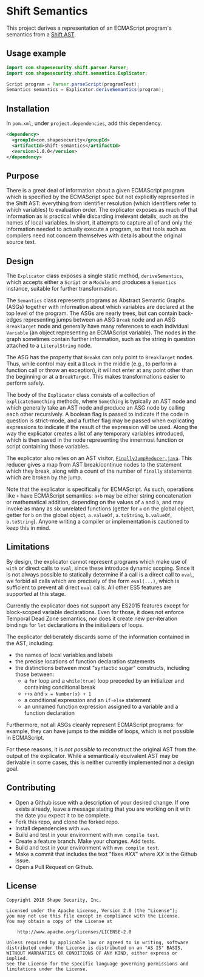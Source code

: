 Shift Semantics
===============

This project derives a representation of an ECMAScript program's semantics from a [Shift AST](https://github.com/shapesecurity/shift-spec).

## Usage example

```java
import com.shapesecurity.shift.parser.Parser;
import com.shapesecurity.shift.semantics.Explicator;

Script program = Parser.parseScript(programText);
Semantics semantics = Explicator.deriveSemantics(program);
```

## Installation

In `pom.xml`, under `project.dependencies`, add this dependency.

```xml
<dependency>
  <groupId>com.shapesecurity</groupId>
  <artifactId>shift-semantics</artifactId>
  <version>1.0.0</version>
</dependency>
```

## Purpose

There is a great deal of information about a given ECMAScript program which is specified by the ECMAScript spec but not explicitly represented in the Shift AST: everything from identifier resolution (which identifiers refer to which variables) to evaluation order. The explicator exposes as much of that information as is practical while discarding irrelevant details, such as the names of local variables. In short, it attempts to capture all of and only the information needed to actually execute a program, so that tools such as compilers need not concern themselves with details about the original source text.

## Design

The `Explicator` class exposes a single static method, `deriveSemantics`, which accepts either a `Script` or a `Module` and produces a `Semantics` instance, suitable for further transformation.

The `Semantics` class represents programs as Abstract Semantic Graphs (ASGs) together with information about which variables are declared at the top level of the program. The ASGs are nearly trees, but can contain back-edges representing jumps between an ASG `Break` node and an ASG `BreakTarget` node and generally have many references to each individual `Variable` (an object representing an ECMAScript variable). The nodes in the graph sometimes contain further information, such as the string in question attached to a `LiteralString` node.
 
The ASG has the property that `Break`s can only point to `BreakTarget` nodes. Thus, while control may exit a `Block` in the middle (e.g., to perform a function call or throw an exception), it will not enter at any point other than the beginning or at a `BreakTarget`. This makes transformations easier to perform safely.
 
The body of the `Explicator` class consists of a collection of `explicateSomething` methods, where `Something` is typically an AST node and which generally take an AST node and produce an ASG node by calling each other recursively. A boolean flag is passed to indicate if the code in question is strict-mode, and a further flag may be passed when explicating expressions to indicate if the result of the expression will be used. Along the way the explicator creates a list of any temporary variables introduced, which is then saved in the node representing the innermost function or script containing those variables.  

The explicator also relies on an AST visitor, [`FinallyJumpReducer.java`](src/main/java/com/shapesecurity/shift/semantics/visitor/FinallyJumpReducer.java). This reducer gives a map from AST break/continue nodes to the statement which they break, along with a count of the number of `finally` statements which are broken by the jump.

Note that the explicator is specifically for ECMAScript. As such, operations like `+` have ECMAScript semantics: `a+b` may be either string concatenation or mathematical addition, depending on the values of `a` and `b`, and may invoke as many as six unrelated functions (getter for `a` on the global object, getter for `b` on the global object, `a.valueOf`, `a.toString`, `b.valueOf`, `b.toString`). Anyone writing a compiler or implementation is cautioned to keep this in mind.

## Limitations

By design, the explicator cannot represent programs which make use of `with` or direct calls to `eval`, since these introduce dynamic scoping. Since it is not always possible to statically determine if a call is a direct call to `eval`, we forbid all calls which are precisely of the form `eval(...)`, which is sufficient to prevent all direct `eval` calls. All other ES5 features are supported at this stage.

Currently the explicator does not support any ES2015 features except for block-scoped variable declarations. Even for those, it does not enforce Temporal Dead Zone semantics, nor does it create new per-iteration bindings for `let` declarations in the initializers of loops.

The explicator deliberately discards some of the information contained in the AST, including:
* the names of local variables and labels
* the precise locations of function declaration statements
* the distinctions between most "syntactic sugar" constructs, including those between:
  * a `for` loop and a `while(true)` loop preceded by an initializer and containing conditional break
  * `++x` and `x = Number(x) + 1`
  * a conditional expression and an `if-else` statement
  * an unnamed function expression assigned to a variable and a function declaration

Furthermore, not all ASGs cleanly represent ECMAScript programs: for example, they can have jumps to the middle of loops, which is not possible in ECMAScript.

For these reasons, it is *not possible* to reconstruct the original AST from the output of the explicator. While a semantically equivalent AST may be derivable in some cases, this is neither currently implemented nor a design goal.

## Contributing

* Open a Github issue with a description of your desired change. If one exists already, leave a message stating that you are working on it with the date you expect it to be complete.
* Fork this repo, and clone the forked repo.
* Install dependencies with `mvn`.
* Build and test in your environment with `mvn compile test`.
* Create a feature branch. Make your changes. Add tests.
* Build and test in your environment with `mvn compile test`.
* Make a commit that includes the text "fixes #*XX*" where *XX* is the Github issue.
* Open a Pull Request on Github.

## License

    Copyright 2016 Shape Security, Inc.

    Licensed under the Apache License, Version 2.0 (the "License");
    you may not use this file except in compliance with the License.
    You may obtain a copy of the License at

        http://www.apache.org/licenses/LICENSE-2.0

    Unless required by applicable law or agreed to in writing, software
    distributed under the License is distributed on an "AS IS" BASIS,
    WITHOUT WARRANTIES OR CONDITIONS OF ANY KIND, either express or implied.
    See the License for the specific language governing permissions and
    limitations under the License.
